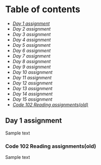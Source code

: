 # Table of contents

- [*Day 1 assignment*](#Day-1-assignment)
- *Day 2 assignment*
- *Day 3 assignment*
- *Day 4 assignment*
- *Day 5 assignment*
- *Day 6 assignment*
- *Day 7 assignment*
- *Day 8 assignment*
- *Day 9 assignment*
- *Day 10 assignment*
- *Day 11 assignment*
- *Day 12 assignment*
- *Day 13 assignment*
- *Day 14 assignment*
- *Day 15 assignment*
- [_Code 102 Reading assignments(old)_](#Code-102-Reading-assignments(old))

## Day 1 assignment
Sample text
### Code 102 Reading assignments(old)
Sample text
